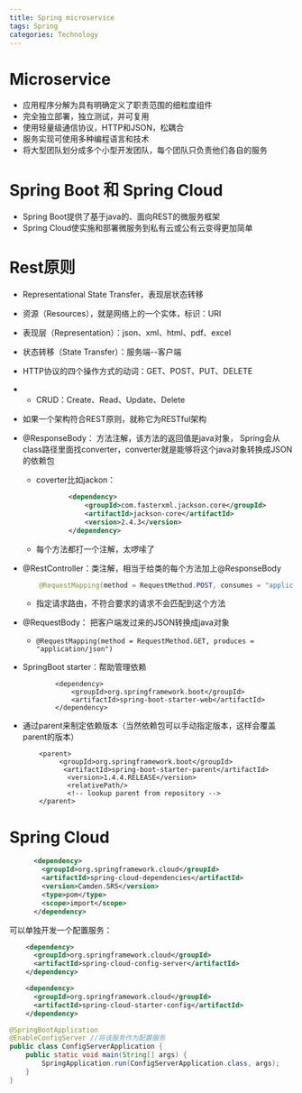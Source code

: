 ```yaml
---
title: Spring microservice
tags: Spring
categories: Technology
---
```


# Microservice

- 应用程序分解为具有明确定义了职责范围的细粒度组件
- 完全独立部署，独立测试，并可复用
- 使用轻量级通信协议，HTTP和JSON，松耦合
- 服务实现可使用多种编程语言和技术
- 将大型团队划分成多个小型开发团队，每个团队只负责他们各自的服务

# Spring Boot 和 Spring Cloud

- Spring Boot提供了基于java的、面向REST的微服务框架
- Spring Cloud使实施和部署微服务到私有云或公有云变得更加简单

# Rest原则

- Representational State Transfer，表现层状态转移

- 资源（Resources），就是网络上的一个实体，标识：URI

- 表现层（Representation）：json、xml、html、pdf、excel

- 状态转移（State Transfer）：服务端--客户端

- HTTP协议的四个操作方式的动词：GET、POST、PUT、DELETE

- - CRUD：Create、Read、Update、Delete

- 如果一个架构符合REST原则，就称它为RESTful架构





* @ResponseBody： 方法注解，该方法的返回值是java对象， Spring会从class路径里面找converter，converter就是能够将这个java对象转换成JSON的依赖包

  * coverter比如jackon：

    ```xml
            <dependency>
                <groupId>com.fasterxml.jackson.core</groupId>
                <artifactId>jackson-core</artifactId>
                <version>2.4.3</version>
            </dependency>
    ```

    

  * 每个方法都打一个注解，太啰嗦了

* @RestController：类注解，相当于给类的每个方法加上@ResponseBody

  ```java
      @RequestMapping(method = RequestMethod.POST, consumes = "application/json", produces = "application/json)
  
  ```

  * 指定请求路由，不符合要求的请求不会匹配到这个方法

* @RequestBody： 把客户端发过来的JSON转换成java对象

  * `@RequestMapping(method = RequestMethod.GET, produces = "application/json")`



* SpringBoot starter：帮助管理依赖

  ```
          <dependency>
              <groupId>org.springframework.boot</groupId>
              <artifactId>spring-boot-starter-web</artifactId>
          </dependency>
  ```

  

* 通过parent来制定依赖版本（当然依赖包可以手动指定版本，这样会覆盖parent的版本）

  ```
      <parent>
           <groupId>org.springframework.boot</groupId>
            <artifactId>spring-boot-starter-parent</artifactId>
             <version>1.4.4.RELEASE</version>
             <relativePath/>
             <!-- lookup parent from repository -->
      </parent>
  ```

# Spring Cloud

```xml
      <dependency>
        <groupId>org.springframework.cloud</groupId>
        <artifactId>spring-cloud-dependencies</artifactId>
        <version>Camden.SR5</version>
        <type>pom</type>
        <scope>import</scope>
      </dependency>
```

可以单独开发一个配置服务：

```xml
    <dependency>
      <groupId>org.springframework.cloud</groupId>
      <artifactId>spring-cloud-config-server</artifactId>
    </dependency>

    <dependency>
      <groupId>org.springframework.cloud</groupId>
      <artifactId>spring-cloud-starter-config</artifactId>
    </dependency>
```

```java
@SpringBootApplication
@EnableConfigServer //将该服务作为配置服务
public class ConfigServerApplication {
	public static void main(String[] args) {
		SpringApplication.run(ConfigServerApplication.class, args);
	}
}

```

